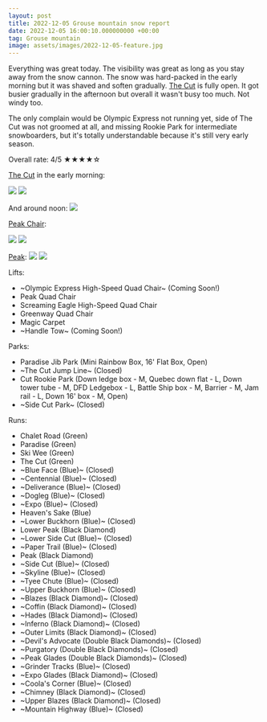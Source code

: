 ```yaml
---
layout: post
title: 2022-12-05 Grouse mountain snow report
date: 2022-12-05 16:00:10.000000000 +00:00
tag: Grouse mountain
image: assets/images/2022-12-05-feature.jpg
---
```


Everything was great today. The visibility was great as long as you stay away from the snow cannon. The snow was hard-packed in the early morning but it was shaved and soften gradually. [The Cut](/grouse/the-cut/) is fully open. It got busier gradually in the afternoon but overall it wasn't busy too much. Not windy too.

The only complain would be Olympic Express not running yet, side of The Cut was not groomed at all, and missing Rookie Park for intermediate snowboarders, but it's totally understandable because it's still very early season.

Overall rate: 4/5 ★★★★☆

[The Cut](/grouse/the-cut/) in the early morning:

![](/assets/images/2022-12-05-the-cut-morning.jpg)
![](/assets/images/2022-12-05-screaming-eagle.jpg)

And around noon:
![](/assets/images/2022-12-05-the-cut-noon.jpg)

[Peak Chair](/grouse/peak-chair/):

![](/assets/images/2022-12-05-peak-chair.jpg)
![](/assets/images/2022-12-05-peak-chair-2.jpg)

[Peak](/grouse/peak/):
![](/assets/images/2022-12-05-peak.jpg)
![](/assets/images/2022-12-05-peak2.jpg)

Lifts:

* ~Olympic Express High-Speed Quad Chair~ (Coming Soon!)
* Peak Quad Chair
* Screaming Eagle High-Speed Quad Chair
* Greenway Quad Chair
* Magic Carpet
* ~Handle Tow~ (Coming Soon!)

Parks:

* Paradise Jib Park (Mini Rainbow Box, 16' Flat Box, Open)
* ~The Cut Jump Line~ (Closed)
* Cut Rookie Park (Down ledge box - M, Quebec down flat - L, Down tower tube - M, DFD Ledgebox - L, Battle Ship box - M, Barrier - M, Jam rail - L, Down 16' box - M, Open)
* ~Side Cut Park~ (Closed)

Runs:

* Chalet Road (Green)
* Paradise (Green)
* Ski Wee (Green)
* The Cut (Green)
* ~Blue Face (Blue)~ (Closed)
* ~Centennial (Blue)~ (Closed)
* ~Deliverance (Blue)~ (Closed)
* ~Dogleg (Blue)~ (Closed)
* ~Expo (Blue)~ (Closed)
* Heaven's Sake (Blue)
* ~Lower Buckhorn (Blue)~ (Closed)
* Lower Peak (Black Diamond)
* ~Lower Side Cut (Blue)~ (Closed)
* ~Paper Trail (Blue)~ (Closed)
* Peak (Black Diamond)
* ~Side Cut (Blue)~ (Closed)
* ~Skyline (Blue)~ (Closed)
* ~Tyee Chute (Blue)~ (Closed)
* ~Upper Buckhorn (Blue)~ (Closed)
* ~Blazes (Black Diamond)~ (Closed)
* ~Coffin (Black Diamond)~ (Closed)
* ~Hades (Black Diamond)~ (Closed)
* ~Inferno (Black Diamond)~ (Closed)
* ~Outer Limits (Black Diamond)~ (Closed)
* ~Devil's Advocate (Double Black Diamonds)~ (Closed)
* ~Purgatory (Double Black Diamonds)~ (Closed)
* ~Peak Glades (Double Black Diamonds)~ (Closed)
* ~Grinder Tracks (Blue)~ (Closed)
* ~Expo Glades (Black Diamond)~ (Closed)
* ~Coola's Corner (Blue)~ (Closed)
* ~Chimney (Black Diamond)~ (Closed)
* ~Upper Blazes (Black Diamond)~ (Closed)
* ~Mountain Highway (Blue)~ (Closed)


